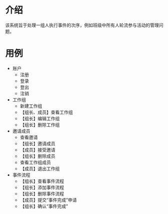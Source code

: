# 介绍
该系统旨于处理一组人执行事件的次序，例如班级中所有人轮流参与活动的管理问题。

# 用例
* 账户
    - 注册
    - 登录
    - 登出
    - 注销
* 工作组
    - 新建工作组
    - 【组长、成员】查看工作组
    - 【组长】编辑工作组
    - 【组长】删除工作组
* 邀请成员
    - 查看邀请
    - 【组长】邀请成员
    - 【成员】接受邀请
    - 【组长】删除成员
    - 查看工作组成员
    - 【成员】退出工作组
* 事件流程
    - 【组长】查看事件流程
    - 【组长】添加事件流程
    - 【组长】删除事件流程
    - 【成员】提交“事件完成”申请
    - 【组长】确认“事件完成”